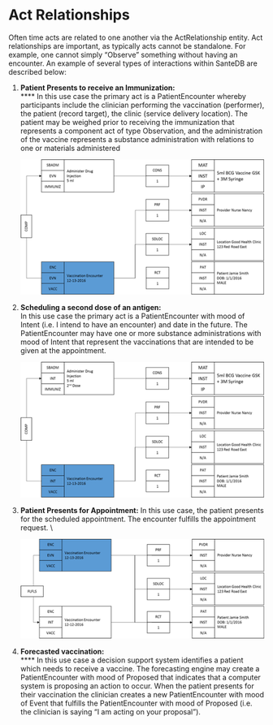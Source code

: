 # Act Relationships

Often time acts are related to one another via the ActRelationship entity. Act relationships are important, as typically acts cannot be standalone. For example, one cannot simply “Observe” something without having an encounter. An example of several types of interactions within SanteDB are described below:

1.  **Patient Presents to receive an Immunization:**\
    **** In this use case the primary act is a PatientEncounter whereby participants include the clinician performing the vaccination (performer), the patient (record target), the clinic (service delivery location). The patient may be weighed prior to receiving the immunization that represents a component act of type Observation, and the administration of the vaccine represents a substance administration with relations to one or materials administered&#x20;

    ![](<../../../../.gitbook/assets/image (20).png>)
2.  **Scheduling a second dose of an antigen:**\
    &#x20;In this use case the primary act is a PatientEncounter with mood of Intent (i.e. I intend to have an encounter) and date in the future. The PatientEncounter may have one or more substance administrations with mood of Intent that represent the vaccinations that are intended to be given at the appointment. &#x20;

    ![](<../../../../.gitbook/assets/image (21).png>)
3.  **Patient Presents for Appointment:** In this use case, the patient presents for the scheduled appointment. The encounter fulfills the appointment request.  \


    ![](<../../../../.gitbook/assets/image (22).png>)
4. **Forecasted vaccination:**\
   **** In this use case a decision support system identifies a patient which needs to receive a vaccine. The forecasting engine may create a PatientEncounter with mood of Proposed that indicates that a computer system is proposing an action to occur. When the patient presents for their vaccination the clinician creates a new PatientEncounter with mood of Event that fulfills the PatientEncounter with mood of Proposed (i.e. the clinician is saying “I am acting on your proposal”).

